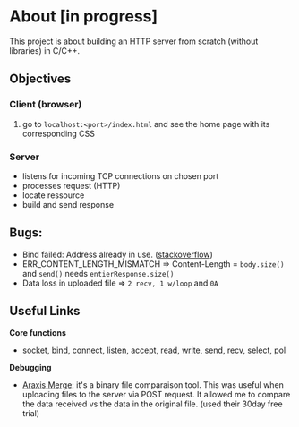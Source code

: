 # About [in progress]
This project is about building an HTTP server from scratch (without libraries) in C/C++.

## Objectives
### Client (browser)
1. go to ``localhost:<port>/index.html`` and see the home page with its corresponding CSS

### Server
- listens for incoming TCP connections on chosen port
- processes request (HTTP)
- locate ressource
- build and send response

## Bugs:
- Bind failed: Address already in use. ([stackoverflow](https://stackoverflow.com/questions/15198834/bind-failed-address-already-in-use))
- ERR_CONTENT_LENGTH_MISMATCH => Content-Length = `body.size()` and `send()` needs `entierResponse.size()`
- Data loss in uploaded file => `2 recv, 1 w/loop` and `0A`

## Useful Links
**Core functions**
- [socket](https://pubs.opengroup.org/onlinepubs/9699919799/functions/socket.html), [bind](https://pubs.opengroup.org/onlinepubs/009695399/functions/bind.html), [connect](https://pubs.opengroup.org/onlinepubs/009695399/functions/connect.html), [listen](https://pubs.opengroup.org/onlinepubs/9699919799/functions/listen.html), [accept](https://pubs.opengroup.org/onlinepubs/9699919799.2013edition/functions/accept.html), [read](https://pubs.opengroup.org/onlinepubs/009604599/functions/read.html), [write](https://pubs.opengroup.org/onlinepubs/009696699/functions/write.html), [send](https://pubs.opengroup.org/onlinepubs/000095399/functions/send.html), [recv](https://pubs.opengroup.org/onlinepubs/007904975/functions/recv.html), [select](https://pubs.opengroup.org/onlinepubs/7908799/xsh/select.html#:~:text=The%20select()%20function%20tests,descriptors%20are%20ready%20to%20read.), [pol](https://pubs.opengroup.org/onlinepubs/000095399/functions/poll.html)

**Debugging**
- [Araxis Merge](https://www.araxis.com/merge/index.en): it's a binary file comparaison tool. This was useful when uploading files to the server via POST request. It allowed me to compare the data received vs the data in the original file. (used their 30day free trial)